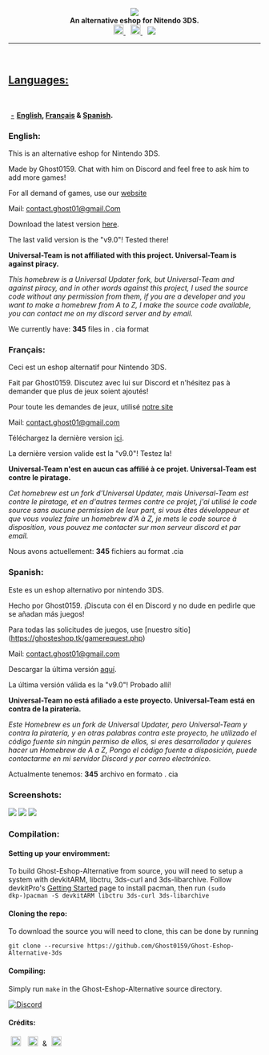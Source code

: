<p align="center">
	<a href="https://github.com/Ghost0159"><img src="https://github.com/Ghost0159/Ghost-Eshop-Alternative-3ds/raw/master/Ghost%20Eshop%20Alternative/Ghost%20Eshop.png"></a><br>
	<b>An alternative eshop for Nitendo 3DS.</b><br>
	<a href="https://discord.gg/FPDUSaA" style="padding-left: 5px; padding-right: 5px;">
		<img src="https://img.shields.io/badge/Discord-Server-black.svg" height="20">
	</a>
	<a href="https://somsubhra.com/github-release-stats/?username=Ghost0159&repository=Ghost-Eshop-Alternative-3ds" style="padding-left: 5px; padding-right: 5px;">
		<img src="https://img.shields.io/badge/Total_Downloads-13,814-red.svg" height="20">
	</a>
		<a href="https://github.com/Ghost0159/Ghost-Eshop-Alternative-3ds/releases/tag/v9.0" style="padding-left: 5px; padding-right: 5px;">
		<img src="https://img.shields.io/badge/Latest_Release-v9.0-orange.svg" heigh
</p>

-----

## Languages:
**-[English](https://github.com/Ghost0159/Ghost-Eshop-Alternative-3ds#english), [Français](https://github.com/Ghost0159/Ghost-Eshop-Alternative-3ds#fran%C3%A7ais) & [Spanish](https://github.com/Ghost0159/Ghost-Eshop-Alternative-3ds#spanish).**

### English:

This is an alternative eshop for Nintendo 3DS.

Made by Ghost0159. Chat with him on Discord and feel free to ask him to add more games!

For all demand of games, use our [website](https://ghosteshop.tk/gamerequest.php)

Mail: [contact.ghost01@gmail.Com](mailto::contact.ghost01@gmail.com)

Download the latest version [here](https://github.com/Ghost0159/Ghost-Eshop-Alternative-3ds/releases/tag/v9.0).

The last valid version is the "v9.0"! Tested there!

**Universal-Team is not affiliated with this project. Universal-Team is against piracy.**

*This homebrew is a Universal Updater fork, but Universal-Team and against piracy, and in other words against this project, I used the source code without any permission from them, if you are a developer and you want to make a homebrew from A to Z, I make the source code available, you can contact me on my discord server and by email.*

We currently have: **345** files in . cia format


### Français:

 Ceci est un eshop alternatif pour Nintendo 3DS.

 Fait par Ghost0159. Discutez avec lui sur Discord et n'hésitez pas à demander que plus de jeux soient ajoutés!
 
 Pour toute les demandes de jeux, utilisé [notre site](https://ghosteshop.tk/gamerequest.php)

 Mail: [contact.ghost01@gmail.com](mailto::contact.ghost01@gmail.com)
 
 Téléchargez la dernière version [ici](https://github.com/Ghost0159/Ghost-Eshop-Alternative-3ds/releases/tag/v9.0).

 La dernière version valide est la "v9.0"! Testez la!

 **Universal-Team n'est en aucun cas affilié à ce projet. Universal-Team est contre le piratage.**
 
 *Cet homebrew est un fork d'Universal Updater, mais Universal-Team est contre le piratage, et en d'autres termes contre ce projet, j'ai utilisé le code source sans aucune permission de leur part, si vous êtes développeur et que vous voulez faire un homebrew d'A à Z, je mets le code source à disposition, vous pouvez me contacter sur mon serveur discord et par email.*
 
 Nous avons actuellement: **345** fichiers au format .cia

 
### Spanish:

Este es un eshop alternativo por nintendo 3DS.

 Hecho por Ghost0159. ¡Discuta con él en Discord y no dude en pedirle que se añadan más juegos!
 
 Para todas las solicitudes de juegos, use [nuestro sitio] (https://ghosteshop.tk/gamerequest.php)

 Mail: [contact.ghost01@gmail.com](mailto::contact.ghost01@gmail.com)
 
 Descargar la última versión [aquí](https://github.com/Ghost0159/Ghost-Eshop-Alternative-3ds/releases/tag/v9.0).

 La última versión válida es la "v9.0"! Probado allí!

 **Universal-Team no está afiliado a este proyecto. Universal-Team está en contra de la piratería.**
 
 *Este Homebrew es un fork de Universal Updater, pero Universal-Team y contra la piratería, y en otras palabras contra este proyecto, he utilizado el código fuente sin ningún permiso de ellos, si eres desarrollador y quieres hacer un Homebrew de A a Z, Pongo el código fuente a disposición, puede contactarme en mi servidor Discord y por correo electrónico.*
 
 Actualmente tenemos: **345** archivo en formato . cia
 
### Screenshots:

![](https://github.com/Ghost0159/Ghost-Eshop-Alternative-3ds/raw/master/Ghost%20Eshop%20Alternative/Title-Screen.png)
![](https://github.com/Ghost0159/Ghost-Eshop-Alternative-3ds/raw/master/Ghost%20Eshop%20Alternative/Ghost%20Eshop%20Alternative%20-%20Screen2.jpg)
![](https://github.com/Ghost0159/Ghost-Eshop-Alternative-3ds/raw/master/Ghost%20Eshop%20Alternative/Ghost%20Eshop%20Alternative%20-%20Screen3.jpg)

### Compilation:
#### Setting up your enviromment:

To build Ghost-Eshop-Alternative from source, you will need to setup a system with devkitARM, libctru, 3ds-curl and 3ds-libarchive. Follow devkitPro's [Getting Started](https://devkitpro.org/wiki/Getting_Started) page to install pacman, then run `(sudo dkp-)pacman -S devkitARM libctru 3ds-curl 3ds-libarchive`

#### Cloning the repo:

To download the source you will need to clone, this can be done by running
```
git clone --recursive https://github.com/Ghost0159/Ghost-Eshop-Alternative-3ds
```

#### Compiling:

Simply run `make` in the Ghost-Eshop-Alternative source directory.


[![Discord](https://discordapp.com/api/guilds/633965704424718336/widget.png?style=banner3&time)](https://discord.gg/FPDUSaA)

#### Crédits: 
<a href="https://github.com/Ghost0159" style="padding-left: 5px; padding-right: 5px;"><img src="https://img.shields.io/badge/Creator-Ghost0159-blue.svg" height="20"></a> <a href="https://github.com/Anonyku" style="padding-left: 5px; padding-right: 5px;"> <img src="https://img.shields.io/badge/Spécial_thanks-Anonyku-green.svg" height="20"></a> & <a href="https://github.com/Ghost0159/Ghost-Eshop-Alternative-3ds" style="padding-left: 5px; padding-right: 5px;"> <img src="https://img.shields.io/badge/Ghost_Eshop_Team's-yellow.svg" height="20"></a>

